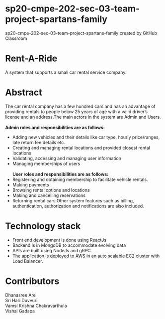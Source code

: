 # sp20-cmpe-202-sec-03-team-project-spartans-family
sp20-cmpe-202-sec-03-team-project-spartans-family created by GitHub Classroom
# Rent-A-Ride
A system that supports a small car rental service company.
# Abstract
The car rental company has a few hundred cars and has an advantage of providing rentals to people below 25 years of age with a valid driver’s license and an address.The main actors in the system are Admin and Users. <br/><br/>
 **Admin roles and responsibilities are as follows:** <br/>
- Adding new vehicles and their details like car type, hourly price/ranges, late return fee details etc.
-	Creating and managing rental locations and provided closest rental locations 
-	Validating, accessing and managing user information
- Managing memberships of users <br/><br/>
**User roles and responsibilities are as follows:** <br/> 
-	Registering and obtaining membership to facilitate vehicle rentals.
-	Making payments
-	Browsing rental options and locations
-	Making and cancelling reservations
-	Returning rental cars
Other system features such as billing, authentication, authorization and notifications are also included. <br/>
# Technology stack
-	Front end development is done using ReactJs
-	Backend is in MongoDB to accommodate evolving data
-	APIs are built using NodeJs and gRPC.
-	The application is deployed to AWS in an auto scalable EC2 cluster with Load Balancer.

# Contributors
Dhanasree Are <br/>
Sri Hari Duvvuri <br/>
Vamsi Krishna Chakravarthula <br/>
Vishal Gadapa <br/>
